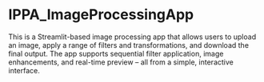 # IPPA_ImageProcessingApp
This is a Streamlit-based image processing app that allows users to upload an image, apply a range of filters and transformations, and download the final output. The app supports sequential filter application, image enhancements, and real-time preview – all from a simple, interactive interface.
